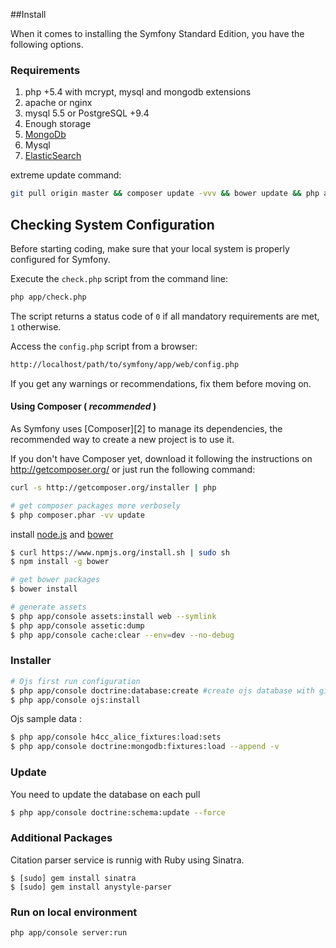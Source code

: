 ##Install

When it comes to installing the Symfony Standard Edition, you have the
following options.

### Requirements
1. php +5.4 with mcrypt, mysql and mongodb extensions
2. apache or nginx
3. mysql 5.5 or PostgreSQL +9.4
4. Enough storage
5. [MongoDb](https://github.com/okulbilisim/ojs/tree/master/docs/developers/Mongodb.md)
6. Mysql
7. [ElasticSearch](https://github.com/okulbilisim/ojs/tree/master/docs/developers/ElasticSearch.md)


extreme update command:

```bash
git pull origin master && composer update -vvv && bower update && php app/console assets:install web --symlink && php app/console assetic:dump && mysql -u root -p -e "DROP DATABASE IF EXISTS ojs;create database ojs;" && php app/console ojs:install:travis && php app/console ojs:install:sampledata && app/console fos:elastica:populate
```

## Checking System Configuration

Before starting coding, make sure that your local system is properly
configured for Symfony.

Execute the `check.php` script from the command line:

```bash
php app/check.php
```

The script returns a status code of `0` if all mandatory requirements are met,
`1` otherwise.

Access the `config.php` script from a browser:
```bash
http://localhost/path/to/symfony/app/web/config.php
```

If you get any warnings or recommendations, fix them before moving on.


#### Using Composer ( _recommended_ )

As Symfony uses [Composer][2] to manage its dependencies, the recommended way
to create a new project is to use it.

If you don't have Composer yet, download it following the instructions on
http://getcomposer.org/ or just run the following command:

```bash
curl -s http://getcomposer.org/installer | php

# get composer packages more verbosely
$ php composer.phar -vv update
```

install [node.js](http://nodejs.org/download/) and [bower](http://bower.io)

```bash
$ curl https://www.npmjs.org/install.sh | sudo sh
$ npm install -g bower

# get bower packages
$ bower install 

# generate assets
$ php app/console assets:install web --symlink
$ php app/console assetic:dump
$ php app/console cache:clear --env=dev --no-debug
```

### Installer

```bash
# Ojs first run configuration  
$ php app/console doctrine:database:create #create ojs database with given name from parameters.yml 
$ php app/console ojs:install
```

Ojs sample data :
 
```bash
$ php app/console h4cc_alice_fixtures:load:sets 
$ php app/console doctrine:mongodb:fixtures:load --append -v
```  

### Update

You need to update the database on each pull

```bash
$ php app/console doctrine:schema:update --force
```

### Additional Packages

Citation parser service is runnig with Ruby using Sinatra.

```
$ [sudo] gem install sinatra
$ [sudo] gem install anystyle-parser
```

### Run on local environment 

```bash
php app/console server:run
``` 
